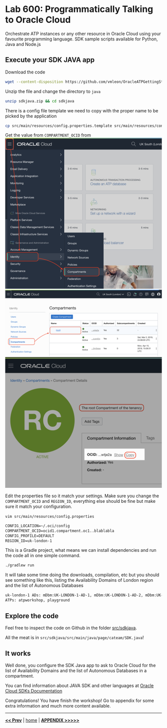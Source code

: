 # Lab 600: Programmatically Talking to Oracle Cloud

Orchestrate ATP instances or any other resource in Oracle Cloud using your favourite programming language. SDK sample scripts available for Python, Java and Node.js

## Execute your SDK JAVA app

Download the code

```bash
wget --content-disposition https://github.com/vmleon/OracleATPGettingStarted/blob/master/store/sdkjava.zip?raw=true
```

Unzip the file and change the directory to `java`

```bash
unzip sdkjava.zip && cd sdkjava
```

There is a config file template we need to copy with the proper name to be picked by the application

```bash
cp src/main/resources/config.properties.template src/main/resources/config.properties
```

Get the value from `COMPARTMENT_OCID` from
![Compartment OCID](../images/compartment_1.png)
![Compartment OCID](../images/compartment_2.png)
![Compartment OCID](../images/compartment_3.png)

Edit the properties file so it match your settings. Make sure you change the `COMPARTMENT_OCID` and `REGION_ID`, everything else should be fine but make sure it match your configuration.

`vim src/main/resources/config.properties`

```properties
CONFIG_LOCATION=~/.oci/config
COMPARTMENT_OCID=ocid1.compartment.oc1..blablabla
CONFIG_PROFILE=DEFAULT
REGION_ID=uk-london-1
```

This is a Gradle project, what means we can install dependencies and run the code all in one simple command.

```bash
./gradlew run
```

It will take some time doing the downloads, compilation, etc but you should see something like this, listing the Availability Domains of London region and the list of Autonomous Databases

```bash
uk-london-1 ADs: mDbm:UK-LONDON-1-AD-1, mDbm:UK-LONDON-1-AD-2, mDbm:UK-LONDON-1-AD-3
ATPs: atpworkshop, playground
```

## Explore the code

Feel free to inspect the code on Github in the folder [src/sdkjava](https://github.com/vmleon/OracleATPGettingStarted/tree/master/src/sdkjava).

All the meat is in `src/sdkjava/src/main/java/page/cateam/SDK.java`!

## It works

Well done, you configure the SDK Java app to ask to Oracle Cloud for the list of Availability Domains and the list of Autonomous Databases in a compartment.

You can find information about JAVA SDK and other languages at [Oracle Cloud SDKs Documentation](https://docs.cloud.oracle.com/en-us/iaas/Content/API/Concepts/sdks.htm)

Congratulations! You have finish the workshop! Go to appendix for some extra information and much more content available.

---

[**<< Prev**](../lab500/README.md) | [home](../README.md) | [**APPENDIX >>>>>**](../appendix/README.md)
